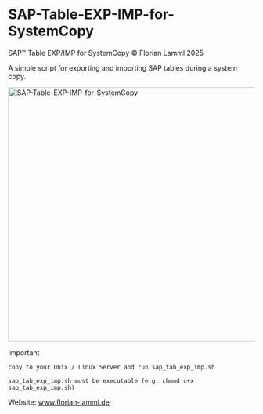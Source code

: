 # SAP-Table-EXP-IMP-for-SystemCopy

SAP&trade; Table EXP/IMP for SystemCopy &copy; Florian Lamml 2025

A simple script for exporting and importing SAP tables during a system copy.

<img width="711" height="519" alt="SAP-Table-EXP-IMP-for-SystemCopy" src="https://github.com/user-attachments/assets/13697342-5638-4b1c-a334-342589b8a43d" />

> [!IMPORTANT]
>`copy to your Unix / Linux Server and run sap_tab_exp_imp.sh`
>
>
> `sap_tab_exp_imp.sh must be executable (e.g. chmod u+x sap_tab_exp_imp.sh)`

Website: www.florian-lamml.de

